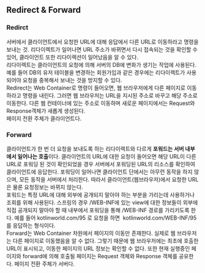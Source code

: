 ## Redirect & Forward

### Redirct
서버에서 클라이언트에서 요청한 URL에 대해 응답에서 다른 URL로 이동하라고 명령을 보내는 것.
리다이렉트가 일어나면 URL 주소가 바뀌면서 다시 접속되는 것을 확인할 수 있어, 클라이언트 또한 리다이렉션이 일어났음을 알 수 있다.<br>
리다이렉트는 클라이언트의 요청에 의해 서버의 DB에 변화가 생기는 작업에 사용된다.
예를 들어 DB의 유저 테이블을 변경하는 회원가입과 같은 경우에는 리다이렉트가 사용되어야 요청을 중복해서 보내는 것을 방지할 수 있다.<br>
Redirect는 Web Container로 명령이 들어오면, 웹 브라우저에게 다른 페이지로 이동하라고 명령을 내린다.
그러면 웹 브라우저는 URL을 지시된 주소로 바꾸고 해당 주소로 이동한다. 다른 웹 컨테이너에 있는 주소로 이동하며 새로운 페이지에서는 Request와 Response객체가 새롭게 생성된다.<br>
페이지 전환 주체가 클라이언트다.


### Forward
클라이언트가 한 번 더 요청을 보내도록 하는 리다이렉트와 다르게 **포워드는 서버 내부에서 일어나는 호출**이다.
클라이언트의 URL에 대한 요청이 들어오면 해당 URL이 다른 URL로 포워딩 된 것이 확인되었을 경우 서버에서 포워딩된 URL의 리소스를 확인하여 클라이언트에 응답한다. 
포워딩이 일어나면 클라이언트 단에서는 아무런 동작을 하지 않으며, 모든 동작을 서버에서 처리한다. 따라서 클라이언트(웹브라우저)에서 요청한 URL은 물론 요청정보는 바뀌지 않는다.<br>
포워드는 특정 URL에 대해 외부에 공개되지 말아야 하는 부분을 가리는데 사용하거나 조회를 위해 사용된다.
스프링의 경우 /WEB-INF에 있는 view에 대한 정보들이 외부에 직접 공개되지 말아야 할 때 내부에서 포워딩을 통해 /WEB-INF 경로를 가리키도록 한다.
예를 들어 kotlinworld.com/95 로 요청을 하면  kotlinworld.com/WEB-INF/95를 응답하는 형식이다.<br>
Forward는 Web Container 차원에서 페이지의 이동만 존재한다.
실제로 웹 브라우저는 다른 페이지로 이동했음을 알 수 없다.
그렇기 때문에 웹 브라우저에는 최초에 호출한 URL이 표시되고, 이동한 페이지의 URL 정보는 확인할 수 없다. 
또한 현재 실행중인 페이지와 forward에 의해 호출될 페이지는 Request 객체와 Response 객체를 공유한다.
페이지 전환 주체가 서버다.<br>
